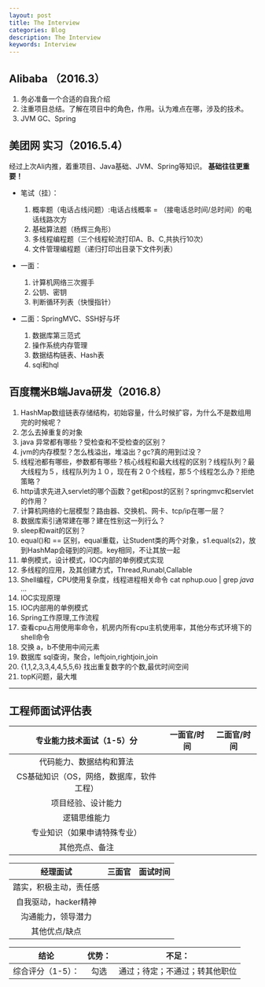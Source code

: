 ```yaml
---
layout: post
title: The Interview
categories: Blog
description: The Interview
keywords: Interview
---
```


## Alibaba （2016.3）
1. 务必准备一个合适的自我介绍
2. 注重项目总结。了解在项目中的角色，作用。认为难点在哪，涉及的技术。
3. JVM GC、Spring

## 美团网 实习（2016.5.4）
经过上次Ali内推，着重项目、Java基础、JVM、Spring等知识。
**基础往往更重要！**

- 笔试（挂）：
  1. 概率题（电话占线问题）:电话占线概率 = （接电话总时间/总时间）的电话线路次方
  2. 基础算法题（杨辉三角形）
  3. 多线程编程题（三个线程轮流打印A、B、C,共执行10次）
  4. 文件管理编程题（递归打印出目录下文件列表）

- 一面：
  1. 计算机网络三次握手
  2. 公钥、密钥
  3. 判断循环列表（快慢指针）
- 二面：SpringMVC、SSH好与坏
  1. 数据库第三范式
  2. 操作系统内存管理
  3. 数据结构链表、Hash表
  4. sql和hql

## 百度糯米B端Java研发（2016.8）

1. HashMap数组链表存储结构，初始容量，什么时候扩容，为什么不是数组用完的时候呢？
2. 怎么去掉重复的对象
3. java 异常都有哪些？受检查和不受检查的区别？
4. jvm的内存模型？怎么栈溢出，堆溢出？gc?真的用到过没？
5. 线程池都有哪些，参数都有哪些？核心线程和最大线程的区别？线程队列？最大线程为５，线程队列为１０，现在有２０个线程，那５个线程怎么办？拒绝策略？
6. http请求先进入servlet的哪个函数？get和post的区别？springmvc和servlet的作用？
7. 计算机网络的七层模型？路由器、交换机、网卡、tcp/ip在哪一层？
8. 数据库索引通常建在哪？建在性别这一列行么？
9. sleep和wait的区别？
10. equal()和 == 区别，equal重载，让Student类的两个对象，s1.equal(s2)，放到HashMap会碰到的问题。key相同，不让其放一起
11. 单例模式，设计模式，IOC内部的单例模式实现
12. 多线程的应用，及其创建方式，Thread,Runabl,Callable
13. Shell编程，CPU使用复杂度，线程进程相关命令
cat nphup.ouo | grep *java*
...
14. IOC实现原理
15. IOC内部用的单例模式
16. Spring工作原理,工作流程
17. 查看cpu占用使用率命令，机房内所有cpu主机使用率，其他分布式环境下的shell命令
18. 交换 a，b不使用中间元素
19. 数据库 sql查询，聚合，leftjoin,rightjoin,join
20. {1,1,2,3,3,4,4,5,5,6}
  找出重复数字的个数,最优时间空间
21. topK问题，最大堆

----------

## 工程师面试评估表

| 专业能力技术面试（1-5）分 | 一面官/时间 | 二面官/时间 |
| :----: | :----: | :----: |
| 代码能力、数据结构和算法| | |
| CS基础知识（OS，网络，数据库，软件工程） | | |
| 项目经验、设计能力 | | |
| 逻辑思维能力 | | |
| 专业知识（如果申请特殊专业） | | |
| 其他亮点、备注 | | |

| 经理面试 | 三面官 | 面试时间 |
| :----: | :----: | :----: |
| 踏实，积极主动，责任感 | | |
| 自我驱动，hacker精神 | | |
| 沟通能力，领导潜力 | | |
| 其他优点/缺点 | | |

| 结论 | 优势： | 不足： |
| :----: | :----: | :----: |
| 综合评分（1-5）： | 勾选 |通过；待定；不通过；转其他职位 |

